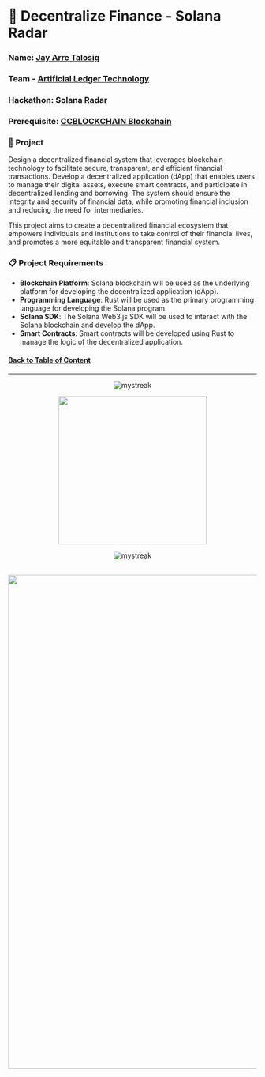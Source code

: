 # 💫 Decentralize Finance - Solana Radar

### Name: [Jay Arre Talosig](https://github.com/flexycode)
### Team - [Artificial Ledger Technology](https://github.com/Artificial-Ledger-Technology)
### Hackathon: Solana Radar         
### Prerequisite: [CCBLOCKCHAIN Blockchain](https://github.com/flexycode/CCBLOCKCHAIN)

### 💎 Project 
Design a decentralized financial system that leverages blockchain technology to facilitate secure, transparent, and efficient financial transactions. Develop a decentralized application (dApp) that enables users to manage their digital assets, execute smart contracts, and participate in decentralized lending and borrowing. The system should ensure the integrity and security of financial data, while promoting financial inclusion and reducing the need for intermediaries.

This project aims to create a decentralized financial ecosystem that empowers individuals and institutions to take control of their financial lives, and promotes a more equitable and transparent financial system.

### 📋 Project Requirements
 
*  **Blockchain Platform**: Solana blockchain will be used as the underlying platform for developing the decentralized application (dApp).
*  **Programming Language**: Rust will be used as the primary programming language for developing the Solana program.
*  **Solana SDK**: The Solana Web3.js SDK will be used to interact with the Solana blockchain and develop the dApp.
*  **Smart Contracts**: Smart contracts will be developed using Rust to manage the logic of the decentralized application.

<!-- Introduction Pannel button link, it will redirect to the top -->
#### [Back to Table of Content](#-overview)

<!-- End point line insert Thanks for visiting enjoy your day, feel free to modify this  -->
---
<p align="center">
<img src="https://readme-typing-svg.demolab.com/?lines=Thanks+For+Visiting+Enjoy+Your+Day+~!;" alt="mystreak"/>
</p>

<!-- Genshin Impact -->
<div align="center">
<img src="https://media.giphy.com/media/qr4CNpxIL6wwNUYZsL/giphy.gif?cid=ecf05e47iqq0k4rx0kv1fb3w4hl8dja3ouiqzx4vz1665i6b&ep=v1_stickers_search&rid=giphy.gif&ct=s" width="300">
</div>

<!-- End point line insert Comeback again next time, feel free to modify this  -->
<p align="center">
<img src="https://readme-typing-svg.demolab.com/?lines=💎💎Come+Back+Again+next+time💎💎" alt="mystreak"/>
</p>

</p>
    
<br>
<!-- End point insert background effect line of sight color red -->
<img src="https://user-images.githubusercontent.com/74038190/212284100-561aa473-3905-4a80-b561-0d28506553ee.gif" width="1000">

  
